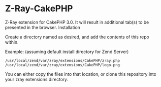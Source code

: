 # Z-Ray-CakePHP

Z-Ray extension for CakePHP 3.0. It will result in additional tab(s) to be presented in the browser.
Installation

Create a directory named as desired, and add the contents of this repo within.

Example: (assuming default install directory for Zend Server)

```
/usr/local/zend/var/zray/extensions/CakePHP/zray.php
/usr/local/zend/var/zray/extensions/CakePHP/logo.png
```

You can either copy the files into that location, or clone this repository
into your zray extensions directory.
